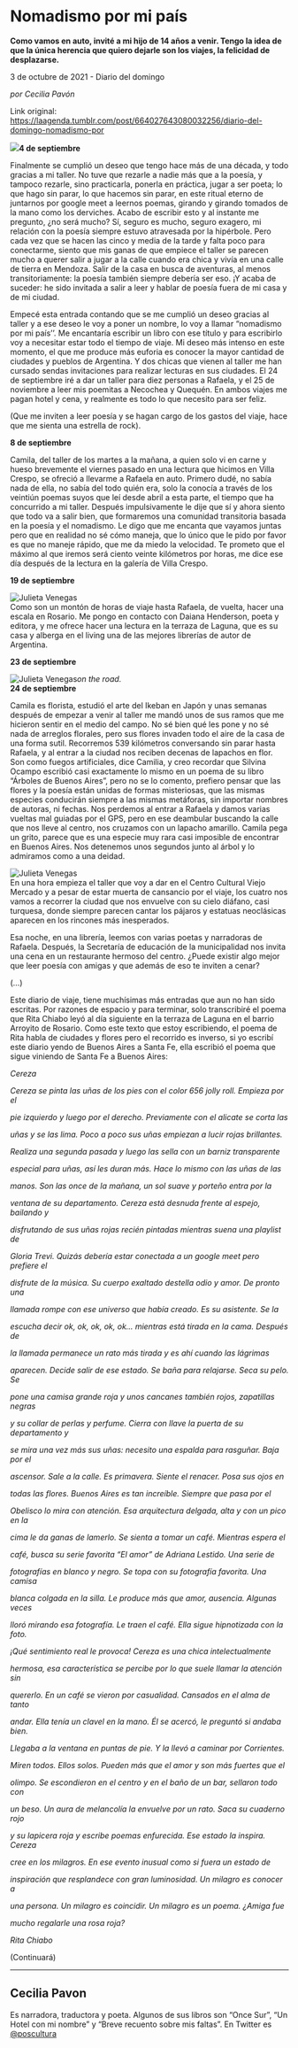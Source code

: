 # Nomadismo por mi país

**Como vamos en auto, invité a mi hijo de 14 años a venir. Tengo la idea de que la única herencia que quiero dejarle son los viajes, la felicidad de desplazarse.**

3 de octubre de 2021 - Diario del domingo

_por Cecilia Pavón_

Link original: https://laagenda.tumblr.com/post/664027643080032256/diario-del-domingo-nomadismo-por

![](https://64.media.tumblr.com/f575195b4d8106a26ba01d9847c20aeb/cb36f695641f2730-5e/s500x750/eb7bd5f39096d9c1e0009a0f923af0b14c991a09.jpg)**4 de septiembre**

Finalmente se cumplió un deseo que tengo hace más
de una década, y todo gracias a mi taller. No tuve que rezarle a nadie más que
a la poesía, y tampoco rezarle, sino practicarla, ponerla en práctica, jugar a
ser poeta; lo que hago sin parar, lo que hacemos sin parar, en este ritual
eterno de juntarnos por google meet a leernos poemas, girando y girando tomados
de la mano como los derviches. Acabo de escribir esto y al instante me
pregunto, ¿no será mucho? Sí, seguro es mucho, seguro exagero, mi relación con
la poesía siempre estuvo atravesada por la hipérbole. Pero cada vez que se
hacen las cinco y media de la tarde y falta poco para conectarme, siento que
mis ganas de que empiece el taller se parecen mucho a querer salir a jugar a la
calle cuando era chica y vivía en una calle de tierra en Mendoza. Salir de la
casa en busca de aventuras, al menos transitoriamente: la poesía también
siempre debería ser eso. ¡Y acaba de suceder: he sido invitada a salir a leer y
hablar de poesía fuera de mi casa y de mi ciudad. 

Empecé esta entrada contando que se me cumplió un
deseo gracias al taller y a ese deseo le voy a poner un nombre, lo voy a llamar
“nomadismo por mi país’’. Me encantaría escribir un libro con ese título y para
escribirlo voy a necesitar estar todo el tiempo de viaje. Mi deseo más
intenso en este momento, el que me produce más euforia es conocer la mayor
cantidad de ciudades y pueblos de Argentina. Y dos chicas que vienen al taller
me han cursado sendas invitaciones para realizar lecturas en sus ciudades. El
24 de septiembre iré a dar un taller para diez personas a Rafaela, y el 25 de
noviembre a leer mis poemitas a Necochea y Quequén. En ambos viajes me pagan
hotel y cena, y realmente es todo lo que necesito para ser feliz.  

(Que me inviten a leer poesía y se hagan cargo de
los gastos del viaje, hace que me sienta una estrella de rock). 

**8 de septiembre**

Camila, del taller de los martes a la mañana, a
quien solo vi en carne y hueso brevemente el viernes pasado en una lectura que
hicimos en Villa Crespo, se ofreció a llevarme a Rafaela en auto. Primero dudé,
no sabía nada de ella, no sabía del todo quién era, solo la conocía a través de
los veintiún poemas suyos que leí desde abril a esta parte, el tiempo que ha
concurrido a mi taller. Después impulsivamente le dije que sí y ahora siento
que todo va a salir bien, que formaremos una comunidad transitoria basada en la
poesía y el nomadismo. Le digo que me encanta que vayamos juntas pero que en
realidad no sé cómo maneja, que lo único que le pido por favor es que no maneje
rápido, que me da miedo la velocidad. Te prometo que el máximo al que iremos
será ciento veinte kilómetros por horas, me dice ese día después de la lectura
en la galería de Villa Crespo.  

**19 de septiembre**

![Julieta Venegas](https://64.media.tumblr.com/e8103221f434673ce3e7ae66f373b062/cb36f695641f2730-d6/s250x400/32b96b79fbcaf9d072643fc6039f1385d8f32a29.jpg)  
Como son un montón de horas de viaje hasta Rafaela,
de vuelta, hacer una escala en Rosario. Me pongo en contacto con Daiana
Henderson, poeta y editora, y me ofrece hacer una lectura en la terraza de
Laguna, que es su casa y alberga en el living una de las mejores librerías de
autor de Argentina. 

**23 de septiembre**

![Julieta Venegas](https://64.media.tumblr.com/7dd3b697db1d64f8e0851804db3e6974/cb36f695641f2730-d4/s250x400/cceccd76833d94b2f8daf11a263b2f5fe82438a1.jpg)*on the road.*  
**24 de septiembre**

Camila es florista, estudió el
arte del Ikeban en Japón y unas semanas después de empezar a venir al taller me
mandó unos de sus ramos que me hicieron sentir en el medio del campo. No sé
bien qué les pone y no sé nada de arreglos florales, pero sus flores invaden
todo el aire de la casa de una forma sutil. Recorremos 539 kilómetros
conversando sin parar hasta Rafaela, y al entrar a la ciudad nos reciben
decenas de lapachos en flor. Son como fuegos artificiales, dice Camilia, y creo
recordar que Silvina Ocampo escribió casi exactamente lo mismo en un poema de
su libro “Árboles de Buenos Aires”, pero no se lo comento, prefiero pensar que
las flores y la poesía están unidas de formas misteriosas, que las mismas
especies conducirán siempre a las mismas metáforas, sin importar nombres de
autoras, ni fechas. Nos perdemos al entrar a Rafaela y damos varias vueltas mal
guiadas por el GPS, pero en ese deambular buscando la calle que nos lleve al
centro, nos cruzamos con un lapacho amarillo. Camila pega un grito, parece que
es una especie muy rara casi imposible de encontrar en Buenos Aires. Nos
detenemos unos segundos junto al árbol y lo admiramos como a una deidad. 

![Julieta Venegas](https://64.media.tumblr.com/32b0dae17b573338520f1cf2803ac7bd/cb36f695641f2730-16/s250x400/5b6249d929bbf2f90f852bec0e77ca18cfde73e3.jpg)  
En una hora empieza el taller que voy a dar en el
Centro Cultural Viejo Mercado y a pesar de estar muerta de cansancio por el
viaje, los cuatro nos vamos a recorrer la ciudad que nos envuelve con su cielo
diáfano, casi turquesa, donde siempre parecen cantar los pájaros y estatuas
neoclásicas aparecen en los rincones más inesperados. 

Esa noche, en una librería, leemos con varias
poetas y narradoras de Rafaela. Después, la Secretaría de educación de la
municipalidad nos invita una cena en un restaurante hermoso del centro. ¿Puede
existir algo mejor que leer poesía con amigas y que además de eso te inviten a
cenar? 

(…) 

Este diario de viaje, tiene muchísimas más entradas
que aun no han sido escritas. Por razones de espacio y para terminar, solo
transcribiré el poema que Rita Chiabo leyó al día siguiente en la terraza de
Laguna en el barrio Arroyito de Rosario. Como este texto que estoy escribiendo,
el poema de Rita habla de ciudades y flores pero el recorrido es inverso, si yo
escribí este diario yendo de Buenos Aires a Santa Fe, ella escribió el poema
que sigue viniendo de Santa Fe a Buenos Aires:  

*Cereza*

*Cereza se pinta las uñas de los pies con el color
656 jolly roll. Empieza por el*

*pie izquierdo y luego por el derecho. Previamente
con el alicate se corta las*

*uñas y se las lima. Poco a poco sus uñas empiezan a
lucir rojas brillantes.*

*Realiza una segunda pasada y luego las sella con un
barniz transparente*

*especial para uñas, así les duran más. Hace lo
mismo con las uñas de las*

*manos. Son las once de la mañana, un sol suave y
porteño entra por la*

*ventana de su departamento. Cereza está desnuda
frente al espejo, bailando y*

*disfrutando de sus uñas rojas recién pintadas
mientras suena una playlist de*

*Gloria Trevi. Quizás debería estar conectada a un
google meet pero prefiere el*

*disfrute de la música. Su cuerpo exaltado destella
odio y amor. De pronto una*

*llamada rompe con ese universo que había creado. Es
su asistente. Se la*

*escucha decir ok, ok, ok, ok, ok… mientras está
tirada en la cama. Después de*

*la llamada permanece un rato más tirada y es ahí
cuando las lágrimas*

*aparecen. Decide salir de ese estado. Se baña para
relajarse. Seca su pelo. Se*

*pone una camisa grande roja y unos cancanes también
rojos, zapatillas negras*

*y su collar de perlas y perfume. Cierra con llave
la puerta de su departamento y*

*se mira una vez más sus uñas: necesito una espalda
para rasguñar. Baja por el*

*ascensor. Sale a la calle. Es primavera. Siente el
renacer. Posa sus ojos en*

*todas las flores. Buenos Aires es tan increíble.
Siempre que pasa por el*

*Obelisco lo mira con atención. Esa arquitectura
delgada, alta y con un pico en la*

*cima le da ganas de lamerlo. Se sienta a tomar un
café. Mientras espera el*

*café, busca su serie favorita “El amor” de Adriana
Lestido. Una serie de*

*fotografías en blanco y negro. Se topa con su
fotografía favorita. Una camisa*

*blanca colgada en la silla. Le produce más que
amor, ausencia. Algunas veces*

*lloró mirando esa fotografía. Le traen el café.
Ella sigue hipnotizada con la foto.*

*¡Qué sentimiento real le provoca! Cereza es una
chica intelectualmente*

*hermosa, esa característica se percibe por lo que
suele llamar la atención sin*

*quererlo. En un café se vieron por casualidad.
Cansados en el alma de tanto*

*andar. Ella tenía un clavel en la mano. Él se
acercó, le preguntó si andaba bien.*

*Llegaba a la ventana en puntas de pie. Y la llevó a
caminar por Corrientes.*

*Miren todos. Ellos solos. Pueden más que el amor y
son más fuertes que el*

*olimpo. Se escondieron en el centro y en el baño de
un bar, sellaron todo con*

*un beso. Un aura de melancolía la envuelve por un
rato. Saca su cuaderno rojo*

*y su lapicera roja y escribe poemas enfurecida. Ese
estado la inspira. Cereza*

*cree en los milagros. En ese evento inusual como si
fuera un estado de*

*inspiración que resplandece con gran luminosidad.
Un milagro es conocer a*

*una persona. Un milagro es coincidir. Un milagro es
un poema. ¿Amiga fue*

*mucho regalarle una rosa roja?*

*Rita Chiabo* 

(Continuará)



---

Cecilia Pavon
-------------

 Es narradora, traductora y poeta. Algunos de sus libros son “Once Sur”, “Un Hotel con mi nombre” y “Breve recuento sobre mis faltas”. En Twitter es [@poscultura](https://twitter.com/poscultura) 

